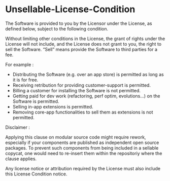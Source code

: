 # Unsellable-License-Condition

The Software is provided to you by the Licensor under the License, as defined below, subject to the following condition.

Without limiting other conditions in the License, the grant of rights under the License will not include, and the License does not grant to you, the right to sell the Software. “Sell” means provide the Software to third parties for a fee.

For example :

- Distributing the Software (e.g. over an app store) is permitted as long as it is for free.
- Receiving retribution for providing customer-support is permitted.
- Billing a customer for installing the Software is not permitted.
- Getting paid for dev work (refactoring, perf optim, evolutions...) on the Software is permitted.
- Selling in-app extensions is permitted.
- Removing core-app functionalities to sell them as extensions is not permitted.

Disclaimer : 

Applying this clause on modular source code might require rework, especially if your components are published as independent open source packages. To prevent such components from being included in a sellable copycat, one would need to re-insert them within the repositoriy where the clause applies.

Any license notice or attribution required by the License must also include this License Condition notice.
